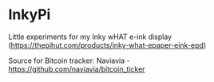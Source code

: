 # InkyPi
Little experiments for my Inky wHAT e-ink display (https://thepihut.com/products/inky-what-epaper-eink-epd)

Source for Bitcoin tracker: Naviavia - https://github.com/naviavia/bitcoin_ticker
